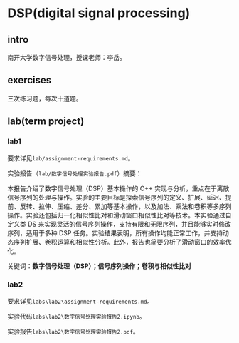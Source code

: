 # DSP(digital signal processing)

## intro

南开大学数字信号处理，授课老师：李岳。

## exercises

三次练习题，每次十道题。

## lab(term project)

### lab1

要求详见`lab/assignment-requirements.md`。

实验报告（`lab/数字信号处理实验报告.pdf`）摘要：

本报告介绍了数字信号处理（DSP）基本操作的 C++ 实现与分析，重点在于离散信号序列的处理与操作。实验的主要目标是探索信号序列的定义、扩展、延迟、提前、反转、拉伸、压缩、差分、累加等基本操作，以及加法、乘法和卷积等多序列操作。实验还包括归一化相似性比对和滑动窗口相似性比对等技术。本实验通过自定义类 DS 来实现灵活的信号序列操作，支持有限和无限序列，并且能够实时修改序列，适用于多种 DSP 任务。实验结果表明，所有操作均能正常工作，并支持动态序列扩展、卷积运算和相似性分析。此外，报告也简要分析了滑动窗口的效率优化。

关键词：**数字信号处理（DSP）；信号序列操作；卷积与相似性比对**

### lab2

要求详见`labs\lab2\assignment-requirements.md`。

实验代码`labs\lab2\数字信号处理实验报告2.ipynb`。

实验报告`labs\lab2\数字信号处理实验报告2.pdf`。
